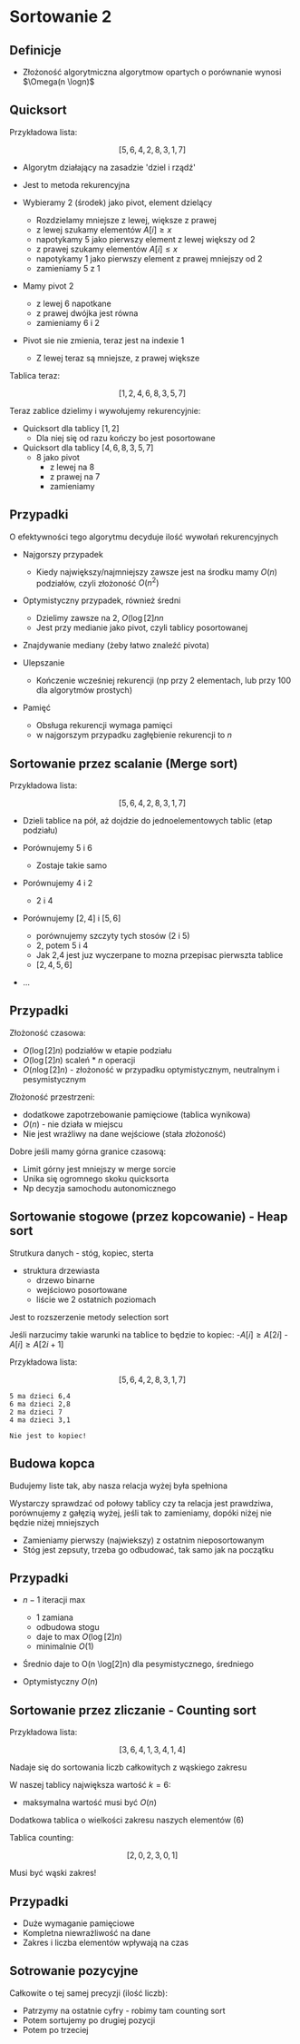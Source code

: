 # Sortowanie 2

## Definicje

- Złożoność algorytmiczna algorytmow opartych o porównanie wynosi $\Omega(n \logn)$

## Quicksort

Przykładowa lista:

$$
[5,6,4,2,8,3,1,7]
$$

- Algorytm działający na zasadzie 'dziel i rządź'
- Jest to metoda rekurencyjna

- Wybieramy 2 (środek) jako pivot, element dzielący
	- Rozdzielamy mniejsze z lewej, większe z prawej
	- z lewej szukamy elementów $A[i] \geq x$
	- napotykamy 5 jako pierwszy element z lewej większy od 2
	- z prawej szukamy elementów $A[i] \leq x$
	- napotykamy 1 jako pierwszy element z prawej mniejszy od 2
	- zamieniamy 5 z 1

- Mamy pivot 2
	- z lewej 6 napotkane
	- z prawej dwójka jest równa
	- zamieniamy 6 i 2

- Pivot sie nie zmienia, teraz jest na indexie 1
	- Z lewej teraz są mniejsze, z prawej większe

Tablica teraz:

$$
[1,2,4,6,8,3,5,7]
$$

Teraz zablice dzielimy i wywołujemy rekurencyjnie:
- Quicksort dla tablicy $[1,2]$
	- Dla niej się od razu kończy bo jest posortowane
- Quicksort dla tablicy $[4,6,8,3,5,7]$
	- 8 jako pivot
		- z lewej na 8
		- z prawej na 7
		- zamieniamy

## Przypadki

O efektywności tego algorytmu decyduje ilość wywołań rekurencyjnych

- Najgorszy przypadek
	- Kiedy największy/najmniejszy zawsze jest na środku mamy $O(n)$ podziałów, czyli złożoność $O(n^2)$

- Optymistyczny przypadek, również średni
	- Dzielimy zawsze na 2, $O(\log[2]n n$
	- Jest przy medianie jako pivot, czyli tablicy posortowanej

- Znajdywanie mediany (żeby łatwo znaleźć pivota)

- Ulepszanie
	- Kończenie wcześniej rekurencji (np przy 2 elementach, lub przy 100 dla algorytmów prostych)

- Pamięć
	- Obsługa rekurencji wymaga pamięci
	- w najgorszym przypadku zagłębienie rekurencji to $n$

## Sortowanie przez scalanie (Merge sort)

Przykładowa lista:

$$
[5,6,4,2,8,3,1,7]
$$

- Dzieli tablice na pół, aż dojdzie do jednoelementowych tablic (etap podziału)

- Porównujemy 5 i 6
	- Zostaje takie samo
- Porównujemy 4 i 2
	- 2 i 4
- Porównujemy $[2,4]$ i $[5,6]$
	- porównujemy szczyty tych stosów (2 i 5)
	- 2, potem 5 i 4
	- Jak 2,4 jest juz wyczerpane to mozna przepisac pierwszta tablice
	- $[2,4,5,6]$
- ...

## Przypadki

Złożoność czasowa:
- $O(\log[2]n)$ podziałów w etapie podziału
- $O(\log[2]n)$ scaleń * $n$ operacji
- $O(n \log[2]n)$ - złożoność w przypadku optymistycznym, neutralnym i pesymistycznym

Złożoność przestrzeni:
- dodatkowe zapotrzebowanie pamięciowe (tablica wynikowa)
- $O(n)$ - nie działa w miejscu
- Nie jest wrażliwy na dane wejściowe (stała złożoność)

Dobre jeśli mamy górna granice czasową:
- Limit górny jest mniejszy w merge sorcie
- Unika się ogromnego skoku quicksorta
- Np decyzja samochodu autonomicznego

## Sortowanie stogowe (przez kopcowanie) - Heap sort

Strutkura danych - stóg, kopiec, sterta
- struktura drzewiasta
	- drzewo binarne
	- wejściowo posortowane
	- liście we 2 ostatnich poziomach

Jest to rozszerzenie metody selection sort

Jeśli narzucimy takie warunki na tablice to będzie to kopiec:
	-$A[i]\geq A[2i]$
	-$A[i]\geq A[2i+1]$

Przykładowa lista:

$$
[5,6,4,2,8,3,1,7]
$$

```
5 ma dzieci 6,4
6 ma dzieci 2,8
2 ma dzieci 7
4 ma dzieci 3,1

Nie jest to kopiec!
```

## Budowa kopca

Budujemy liste tak, aby nasza relacja wyżej była spełniona

Wystarczy sprawdzać od połowy tablicy czy ta relacja jest prawdziwa, porównujemy z gałęzią wyżej, jeśli tak to zamieniamy, dopóki niżej nie będzie niżej mniejszych

- Zamieniamy pierwszy (najwiekszy) z ostatnim nieposortowanym
- Stóg jest zepsuty, trzeba go odbudować, tak samo jak na początku

## Przypadki

- $n-1$ iteracji max
	- 1 zamiana
	- odbudowa stogu
	- daje to max $O(\log[2] n)$
	- minimalnie $O(1)$

- Średnio daje to O(n \log[2]n) dla pesymistycznego, średniego
- Optymistyczny $O(n)$

## Sortowanie przez zliczanie - Counting sort

Przykładowa lista:

$$
[3,6,4,1,3,4,1,4]
$$

Nadaje się do sortowania liczb całkowitych z wąskiego zakresu

W naszej tablicy największa wartość $k=6$:
-	maksymalna wartość musi być $O(n)$

Dodatkowa tablica o wielkości zakresu naszych elementów (6)

Tablica counting:

$$
[2,0,2,3,0,1]
$$

Musi być wąski zakres!

## Przypadki

- Duże wymaganie pamięciowe
- Kompletna niewrażliwość na dane
- Zakres i liczba elementów wpływają na czas

## Sotrowanie pozycyjne

Całkowite o tej samej precyzji (ilość liczb):

- Patrzymy na ostatnie cyfry - robimy tam counting sort
- Potem sortujemy po drugiej pozycji
- Potem po trzeciej

